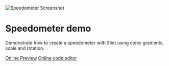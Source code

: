 <!-- Copyright © SixtyFPS GmbH <info@slint.dev> ; SPDX-License-Identifier: MIT -->
![Speedometer Screenshot](https://github.com/user-attachments/assets/bc3a6036-6fa7-4a1a-84ec-b0f16da663ef)

# Speedometer demo

Demonstrate how to create a speedometer with Slint using conic gradients, scale and rotation.

[Online Preview](https://slint.dev/snapshots/master/editor/preview.html?load_url=https://raw.githubusercontent.com/slint-ui/slint/master/examples/speedometer/demo.slint)
[Online code editor](https://slint.dev/snapshots/master/editor/index.html?load_url=https://raw.githubusercontent.com/slint-ui/slint/master/examples/speedometer/demo.slint)
